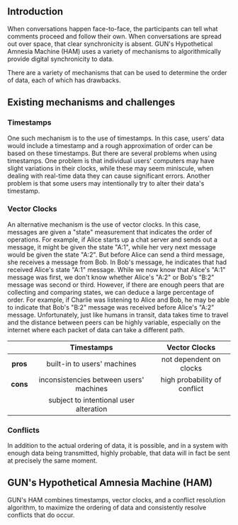 ## Introduction

When conversations happen face-to-face, the participants can tell what comments proceed and follow their own.  When conversations are spread out over space, that clear synchronicity is absent.  GUN's Hypothetical Amnesia Machine (HAM) uses a variety of mechanisms to algorithmically provide digital synchronicity to data.

There are a variety of mechanisms that can be used to determine the order of data, each of which has drawbacks.  

## Existing mechanisms and challenges

### Timestamps

One such mechanism is to the use of timestamps.  In this case, users' data would include a timestamp and a rough approximation of order can be based on these timestamps.  But there are several problems when using timestamps.  One problem is that individual users' computers may have slight variations in their clocks, while these may seem miniscule, when dealing with real-time data they can cause significant errors.  Another problem is that some users may intentionally try to alter their data's timestamp.

### Vector Clocks

An alternative mechanism is the use of vector clocks.  In this case, messages are given a "state" measurement that indicates the order of operations.  For example, if Alice starts up a chat server and sends out a message, it might be given the state "A:1", while her very next message would be given the state "A:2".  But before Alice can send a third message, she receives a message from Bob.  In Bob's message, he indicates that had received Alice's state "A:1" message.  While we now know that Alice's "A:1" message was first, we don't know whether Alice's "A:2" or Bob's "B:2" message was second or third.  However, if there are enough peers that are collecting and comparing states, we can deduce a large percentage of order.  For example, if Charlie was listening to Alice and Bob, he may be able to indicate that Bob's "B:2" message was received before Alice's "A:2" message.  Unfortunately, just like humans in transit, data takes time to travel and the distance between peers can be highly variable, especially on the internet where each packet of data can take a different path.

|          | Timestamps                              | Vector Clocks                |
|:--------:|:---------------------------------------:|:----------------------------:|
| **pros** | built-in to users' machines             | not dependent on clocks      |
| **cons** | inconsistencies between users' machines | high probability of conflict |
|          | subject to intentional user alteration  |                              |

### Conflicts

In addition to the actual ordering of data, it is possible, and in a system with enough data being transmitted, highly probable, that data will in fact be sent at precisely the same moment.

## GUN's Hypothetical Amnesia Machine (HAM)

GUN's HAM combines timestamps, vector clocks, and a conflict resolution algorithm, to maximize the ordering of data and consistently resolve conflicts that do occur.